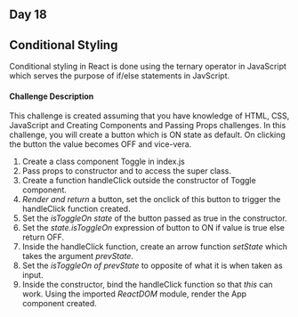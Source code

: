 ## Day 18 ##

##  Conditional Styling ##

Conditional styling in React is done using the ternary operator in JavaScript which serves the purpose of if/else statements in JavScript.

#### Challenge Description ####

This challenge is created assuming that you have knowledge of HTML, CSS, JavaScript and Creating Components and Passing Props challenges. In this challenge, you will create a button which is ON state as default. On clicking the button the value becomes OFF and vice-vera.

1. Create a class component Toggle in index.js
2. Pass props to constructor and to access the super class. 
3. Create a function handleClick outside the constructor of Toggle component.  
4. *Render and return* a button, set the onclick of this button to trigger the handleClick function created.
5. Set the *isToggleOn state* of the button passed as true in the constructor.
6. Set the *state.isToggleOn* expression of button to ON if value is true else return OFF. 
7. Inside the handleClick function, create an arrow function *setState* which takes the argument *prevState*.
8. Set the *isToggleOn of prevState* to opposite of what it is when taken as input.
9. Inside the constructor, bind the handleClick function so that *this* can work. 
Using the imported *ReactDOM* module, render the App component created.